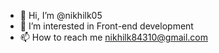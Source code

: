- 👋 Hi, I’m @nikhilk05
- 👀 I’m interested in Front-end development
- 📫 How to reach me nikhilk84310@gmail.com

<!---
nikhilk05/nikhilk05 is a ✨ special ✨ repository because its `README.md` (this file) appears on your GitHub profile.
You can click the Preview link to take a look at your changes.
--->
